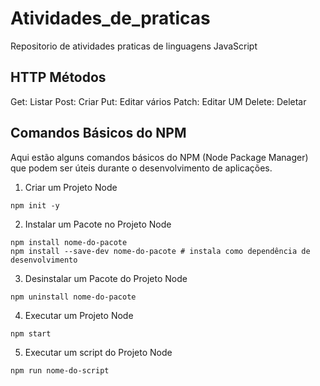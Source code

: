# Atividades_de_praticas

Repositorio de atividades praticas de linguagens JavaScript

## HTTP Métodos

Get: Listar
Post: Criar
Put: Editar vários
Patch: Editar UM
Delete: Deletar

## Comandos Básicos do NPM

Aqui estão alguns comandos básicos do NPM (Node Package Manager) que podem ser úteis durante o desenvolvimento de aplicações.

1. Criar um Projeto Node
```shell
npm init -y
```
2. Instalar um Pacote no Projeto Node
```shell
npm install nome-do-pacote
npm install --save-dev nome-do-pacote # instala como dependência de desenvolvimento
```
3. Desinstalar um Pacote do Projeto Node
```shell
npm uninstall nome-do-pacote
```
4. Executar um Projeto Node
```shell
npm start
```
5. Executar um script do Projeto Node
```shell
npm run nome-do-script
